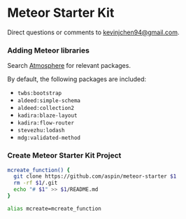 # Meteor Starter Kit
Direct questions or comments to kevinjchen94@gmail.com.

### Adding Meteor libraries

Search [Atmosphere](https://atmospherejs.com/) for relevant packages.

By default, the following packages are included:
 * `twbs:bootstrap`
 * `aldeed:simple-schema`
 * `aldeed:collection2`
 * `kadira:blaze-layout`
 * `kadira:flow-router`
 * `stevezhu:lodash`
 * `mdg:validated-method`

### Create Meteor Starter Kit Project

```bash
mcreate_function() {
  git clone https://github.com/aspin/meteor-starter $1
  rm -rf $1/.git
  echo "# $1" >> $1/README.md
}

alias mcreate=mcreate_function
```
